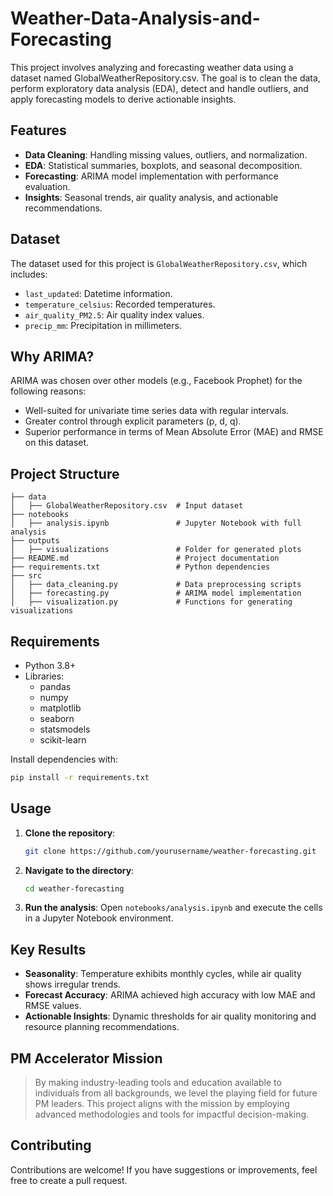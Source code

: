 # Weather-Data-Analysis-and-Forecasting
This project involves analyzing and forecasting weather data using a dataset named GlobalWeatherRepository.csv. The goal is to clean the data, perform exploratory data analysis (EDA), detect and handle outliers, and apply forecasting models to derive actionable insights.

## Features
- **Data Cleaning**: Handling missing values, outliers, and normalization.
- **EDA**: Statistical summaries, boxplots, and seasonal decomposition.
- **Forecasting**: ARIMA model implementation with performance evaluation.
- **Insights**: Seasonal trends, air quality analysis, and actionable recommendations.

## Dataset
The dataset used for this project is `GlobalWeatherRepository.csv`, which includes:
- `last_updated`: Datetime information.
- `temperature_celsius`: Recorded temperatures.
- `air_quality_PM2.5`: Air quality index values.
- `precip_mm`: Precipitation in millimeters.

## Why ARIMA?
ARIMA was chosen over other models (e.g., Facebook Prophet) for the following reasons:
- Well-suited for univariate time series data with regular intervals.
- Greater control through explicit parameters (p, d, q).
- Superior performance in terms of Mean Absolute Error (MAE) and RMSE on this dataset.

## Project Structure
```
├── data
│   ├── GlobalWeatherRepository.csv  # Input dataset
├── notebooks
│   ├── analysis.ipynb               # Jupyter Notebook with full analysis
├── outputs
│   ├── visualizations               # Folder for generated plots
├── README.md                        # Project documentation
├── requirements.txt                 # Python dependencies
├── src
│   ├── data_cleaning.py             # Data preprocessing scripts
│   ├── forecasting.py               # ARIMA model implementation
│   ├── visualization.py             # Functions for generating visualizations
```

## Requirements
- Python 3.8+
- Libraries:
  - pandas
  - numpy
  - matplotlib
  - seaborn
  - statsmodels
  - scikit-learn

Install dependencies with:
```bash
pip install -r requirements.txt
```

## Usage
1. **Clone the repository**:
   ```bash
   git clone https://github.com/yourusername/weather-forecasting.git
   ```
2. **Navigate to the directory**:
   ```bash
   cd weather-forecasting
   ```
3. **Run the analysis**:
   Open `notebooks/analysis.ipynb` and execute the cells in a Jupyter Notebook environment.

## Key Results
- **Seasonality**: Temperature exhibits monthly cycles, while air quality shows irregular trends.
- **Forecast Accuracy**: ARIMA achieved high accuracy with low MAE and RMSE values.
- **Actionable Insights**: Dynamic thresholds for air quality monitoring and resource planning recommendations.

## PM Accelerator Mission
> By making industry-leading tools and education available to individuals from all backgrounds, we level the playing field for future PM leaders. This project aligns with the mission by employing advanced methodologies and tools for impactful decision-making.

## Contributing
Contributions are welcome! If you have suggestions or improvements, feel free to create a pull request.
